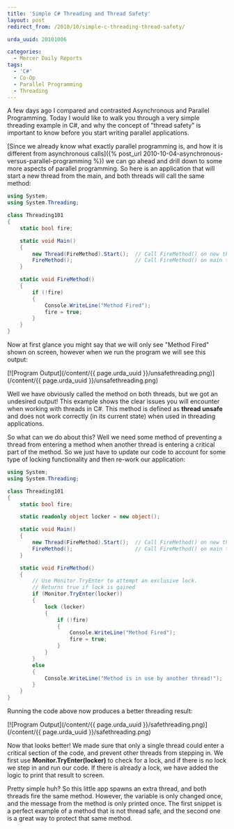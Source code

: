 ```yaml
---
title: 'Simple C# Threading and Thread Safety'
layout: post
redirect_from: /2010/10/simple-c-threading-thread-safety/

urda_uuid: 20101006

categories:
  - Mercer Daily Reports
tags:
  - 'C#'
  - Co-Op
  - Parallel Programming
  - Threading
---
```


A few days ago I compared and contrasted Asynchronous and Parallel Programming.
Today I would like to walk you through a very simple threading example in C#,
and why the concept of "thread safety" is important to know before you start
writing parallel applications.

[Since we already know what exactly parallel programming is, and how it is different from asynchronous calls]({% post_url 2010-10-04-asynchronous-versus-parallel-programming %})
we can go ahead and drill down to some more aspects of parallel programming.
So here is an application that will start a new thread from the main, and both
threads will call the same method:

```csharp
using System;
using System.Threading;

class Threading101
{
    static bool fire;

    static void Main()
    {
        new Thread(FireMethod).Start();  // Call FireMethod() on new thread
        FireMethod();                    // Call FireMethod() on main thread
    }

    static void FireMethod()
    {
        if (!fire)
        {
            Console.WriteLine("Method Fired");
            fire = true;
        }
    }
}
```

Now at first glance you might say that we will only see "Method Fired" shown on
screen, however when we run the program we will see this output:

[![Program Output](/content/{{ page.urda_uuid }}/unsafethreading.png)](/content/{{ page.urda_uuid }}/unsafethreading.png)

Well we have obviously called the method on both threads, but we got an
undesired output! This example shows the clear issues you will encounter when
working with threads in C#. This method is defined as **thread unsafe** and does
not work correctly (in its current state) when used in threading applications.

So what can we do about this? Well we need some method of preventing a thread
from entering a method when another thread is entering a critical part of the
method. So we just have to update our code to account for some type of locking
functionality and then re-work our application:

```csharp
using System;
using System.Threading;

class Threading101
{
    static bool fire;

    static readonly object locker = new object();

    static void Main()
    {
        new Thread(FireMethod).Start();  // Call FireMethod() on new thread
        FireMethod();                    // Call FireMethod() on main thread
    }

    static void FireMethod()
    {
        // Use Monitor.TryEnter to attempt an exclusive lock.
        // Returns true if lock is gained
        if (Monitor.TryEnter(locker))
        {
            lock (locker)
            {
                if (!fire)
                {
                    Console.WriteLine("Method Fired");
                    fire = true;
                }
            }
        }
        else
        {
            Console.WriteLine("Method is in use by another thread!");
        }
    }
}
```

Running the code above now produces a better threading result:

[![Program Output](/content/{{ page.urda_uuid }}/safethreading.png)](/content/{{ page.urda_uuid }}/safethreading.png)

Now that looks better! We made sure that only a single thread could enter a
critical section of the code, and prevent other threads from stepping in. We
first use **Monitor.TryEnter(locker)** to check for a lock, and if there is no
lock we step in and run our code. If there is already a lock, we have added the
logic to print that result to screen.

Pretty simple huh? So this little app spawns an extra thread, and both threads
fire the same method. However, the variable is only changed once, and the
message from the method is only printed once. The first snippet is a perfect
example of a method that is not thread safe, and the second one is a great way
to protect that same method.
